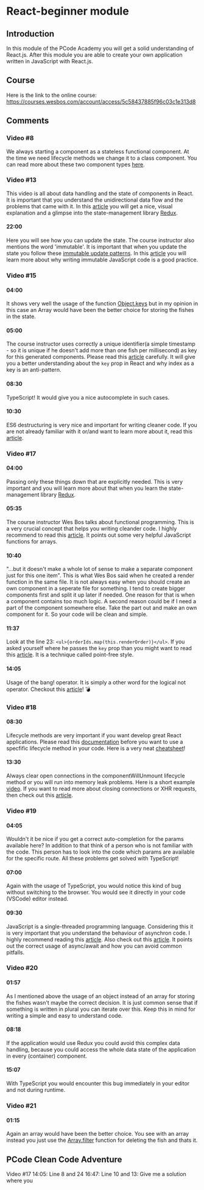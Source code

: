 # React-beginner module

## Introduction
In this module of the PCode Academy you will get a solid understanding of React.js. After this module you are able to create your own application written in JavaScript with React.js.

## Course
Here is the link to the online course: https://courses.wesbos.com/account/access/5c58437885f96c03c1e313d8

## Comments

### Video #8
We always starting a component as a stateless functional component. At the time we need lifecycle methods we change it to a class component. You can read more about these two component types [here](https://programmingwithmosh.com/react/react-functional-components/). 

### Video #13
This video is all about data handling and the state of components in React. It is important that you understand the unidirectional data flow and the problems that came with it. In this [article](https://medium.com/dailyjs/when-do-i-know-im-ready-for-redux-f34da253c85f) you will get a nice, visual explanation and a glimpse into the state-management library [Redux](https://redux.js.org/).

#### 22:00
Here you will see how you can update the state. The course instructor also mentions the word 'immutable'. It is important that when you update the state you follow these [immutable update patterns](https://redux.js.org/recipes/structuring-reducers/immutable-update-patterns). In this [article](https://wecodetheweb.com/2016/02/12/immutable-javascript-using-es6-and-beyond/) you will learn more about why writing immutable JavaScript code is a good practice.

### Video #15
#### 04:00
It shows very well the usage of the function [Object.keys](https://developer.mozilla.org/de/docs/Web/JavaScript/Reference/Global_Objects/Object/keys) but in my opinion in this case an Array would have been the better choice for storing the fishes in the state.

#### 05:00
The course instructor uses correctly a unique identifier(a simple timestamp - so it is unique if he doesn't add more than one fish per millisecond) as key for this generated components. Please read this [article](https://medium.com/@robinpokorny/index-as-a-key-is-an-anti-pattern-e0349aece318) carefully. It will give you a better understanding about the `key` prop in React and why index as a key is an anti-pattern.

#### 08:30
TypeScript! It would give you a nice autocomplete in such cases.

#### 10:30
ES6 destructuring is very nice and important for writing cleaner code. If you are not already familiar with it or/and want to learn more about it, read this [article](https://codeburst.io/es6-destructuring-the-complete-guide-7f842d08b98f).
 
### Video #17
#### 04:00
Passing only these things down that are explicitly needed. This is very important and you will learn more about that when you learn the state-management library [Redux](https://redux.js.org/).

#### 05:35
The course instructor Wes Bos talks about functional programming. This is a very crucial concept that helps you writing cleander code. I highly recommend to read this [article](https://hackernoon.com/functional-programming-in-js-map-filter-reduce-pt-5-308a205fdd5f). It points out some very helpful JavaScript functions for arrays.

#### 10:40
"...but it doesn't make a whole lot of sense to make a separate component just for this one item". This is what Wes Bos said when he created a render function in the same file. It is not always easy when you should create an own component in a seperate file for something. I tend to create bigger components first and split it up later if needed. One reason for that is when a component contains too much logic. A second reason could be if I need a part of the component somewhere else. Take the part out and make an own component for it. So your code will be clean and simple.

#### 11:37
Look at the line 23: `<ul>{orderIds.map(this.renderOrder)}</ul>`. If you asked yourself where he passes the `key` prop than you might want to read this [article](https://dev.to/danhomola/point-free-gotchas-in-javascript--3pfi). It is a technique called point-free style.

#### 14:05
Usage of the bang! operator. It is simply a other word for the logical not operator. Checkout this [article](https://medium.com/@pddivine/javascript-bang-bang-i-shot-you-down-use-of-double-bangs-in-javascript-7c9d94446054)! 💣

### Video #18
#### 08:30
Lifecycle methods are very important if you want develop great React applications. Please read this [documentation](https://reactjs.org/docs/react-component.html) before you want to use a specfific lifecycle method in your code. Here is a very neat [cheatsheet](https://devhints.io/react#lifecycle)!

#### 13:30
Always clear open connections in the componentWillUnmount lifecycle method or you will run into memory leak problems. Here is a short example [video](https://teamtreehouse.com/library/prevent-memory-leaks-with-componentwillunmount). If you want to read more about closing connections or XHR requests, then check out this [article](https://medium.freecodecamp.org/how-to-work-with-react-the-right-way-to-avoid-some-common-pitfalls-fc9eb5e34d9e).

### Video #19
#### 04:05
Wouldn't it be nice if you get a correct auto-completion for the params available here? In addition to that think of a person who is not familiar with the code. This person has to look into the code which params are available for the specific route. All these problems get solved with TypeScript!

#### 07:00
Again with the usage of TypeScript, you would notice this kind of bug without switching to the browser. You would see it directly in your code (VSCode) editor instead.

#### 09:30
JavaScript is a single-threaded programming language. Considering this it is very important that you understand the behaviour of asynchron code. I highly recommend reading this [article](https://blog.bitsrc.io/understanding-asynchronous-javascript-the-event-loop-74cd408419ff). Also check out this [article](https://medium.freecodecamp.org/avoiding-the-async-await-hell-c77a0fb71c4c). It points out the correct usage of async/await and how you can avoid common pitfalls.

### Video #20
#### 01:57
As I mentioned above the usage of an object instead of an array for storing the fishes wasn't maybe the correct decision. It is just common sense that if something is written in plural you can iterate over this. Keep this in mind for writing a simple and easy to understand code.

#### 08:18
If the application would use Redux you could avoid this complex data handling, because you could access the whole data state of the application in every (container) component.

#### 15:07
With TypeScript you would encounter this bug immediately in your editor and not during runtime.

### Video #21
#### 01:15
Again an array would have been the better choice. You see with an array instead you just use the [Array.filter](https://developer.mozilla.org/de/docs/Web/JavaScript/Reference/Global_Objects/Array/filter) function for deleting the fish and thats it.



## PCode Clean Code Adventure
Video #17 14:05: Line 8 and 24
16:47: Line 10 and 13: Give me a solution where you 
